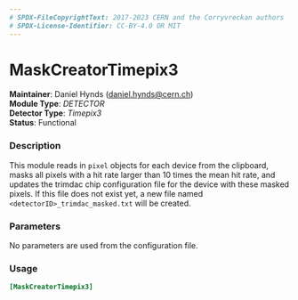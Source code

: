 ```yaml
---
# SPDX-FileCopyrightText: 2017-2023 CERN and the Corryvreckan authors
# SPDX-License-Identifier: CC-BY-4.0 OR MIT
---
```

# MaskCreatorTimepix3
**Maintainer**: Daniel Hynds (<daniel.hynds@cern.ch>)  
**Module Type**: *DETECTOR*  
**Detector Type**: *Timepix3*  
**Status**: Functional

### Description
This module reads in `pixel` objects for each device from the clipboard, masks all pixels with a hit rate larger than 10 times the mean hit rate, and updates the trimdac chip configuration file for the device with these masked pixels.
If this file does not exist yet, a new file named `<detectorID>_trimdac_masked.txt` will be created.

### Parameters
No parameters are used from the configuration file.

### Usage
```toml
[MaskCreatorTimepix3]
```
